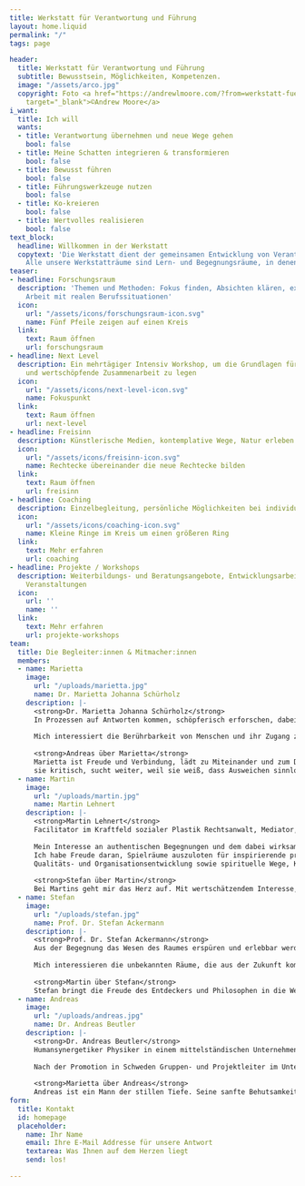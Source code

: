 ```yaml
---
title: Werkstatt für Verantwortung und Führung
layout: home.liquid
permalink: "/"
tags: page

header:
  title: Werkstatt für Verantwortung und Führung
  subtitle: Bewusstsein, Möglichkeiten, Kompetenzen.
  image: "/assets/arco.jpg"
  copyright: Foto <a href="https://andrewlmoore.com/?from=werkstatt-fuer-verantwortung-und-fuehrung.de"
    target="_blank">©Andrew Moore</a>
i_want:
  title: Ich will
  wants:
  - title: Verantwortung übernehmen und neue Wege gehen
    bool: false
  - title: Meine Schatten integrieren & transformieren
    bool: false
  - title: Bewusst führen
    bool: false
  - title: Führungswerkzeuge nutzen
    bool: false
  - title: Ko-kreieren
    bool: false
  - title: Wertvolles realisieren
    bool: false
text_block:
  headline: Willkommen in der Werkstatt
  copytext: 'Die Werkstatt dient der gemeinsamen Entwicklung von Verantwortung und Führung auf der individuellen wie der beruflichen Ebene. Das wollen wir miteinander praktisch erforschen und lernen: Wie will ich Verantwortung übernehmen und tragen? Wie praktiziere ich Führung  (d. h. Selbst-, Team- und Organisationsführung)?
    Alle unsere Werkstatträume sind Lern- und Begegnungsräume, in denen aus dem konkreten »Material« einer Situation schöpferisch neue Möglichkeiten entwickelt werden. So erproben wir von Anfang an Lernen im Team, erleben uns im Spiegel anderer, erkunden kokreative Prozesse und gewinnen spielerisch Einsichten durch konkrete Beispiele.'
teaser:
- headline: Forschungsraum
  description: 'Themen und Methoden: Fokus finden, Absichten klären, experimentelle
    Arbeit mit realen Berufssituationen'
  icon:
    url: "/assets/icons/forschungsraum-icon.svg"
    name: Fünf Pfeile zeigen auf einen Kreis
  link:
    text: Raum öffnen
    url: forschungsraum
- headline: Next Level
  description: Ein mehrtägiger Intensiv Workshop, um die Grundlagen für eine verantwortliche
    und wertschöpfende Zusammenarbeit zu legen
  icon:
    url: "/assets/icons/next-level-icon.svg"
    name: Fokuspunkt
  link:
    text: Raum öffnen
    url: next-level
- headline: Freisinn
  description: Künstlerische Medien, kontemplative Wege, Natur erleben
  icon:
    url: "/assets/icons/freisinn-icon.svg"
    name: Rechtecke übereinander die neue Rechtecke bilden
  link:
    text: Raum öffnen
    url: freisinn
- headline: Coaching
  description: Einzelbegleitung, persönliche Möglichkeiten bei individuellen Herausforderungen
  icon:
    url: "/assets/icons/coaching-icon.svg"
    name: Kleine Ringe im Kreis um einen größeren Ring
  link:
    text: Mehr erfahren
    url: coaching
- headline: Projekte / Workshops
  description: Weiterbildungs- und Beratungsangebote, Entwicklungsarbeit vor Ort,
    Veranstaltungen
  icon:
    url: ''
    name: ''
  link:
    text: Mehr erfahren
    url: projekte-workshops
team:
  title: Die Begleiter:innen & Mitmacher:innen
  members:
  - name: Marietta
    image:
      url: "/uploads/marietta.jpg"
      name: Dr. Marietta Johanna Schürholz
    description: |-
      <strong>Dr. Marietta Johanna Schürholz</strong> 
      In Prozessen auf Antworten kommen, schöpferisch erforschen, dabei erleben wie Verbundenheit trägt, Heilung und Transformation passieren. Bewusst und künstlerisch leben, Verantwortung nehmen, lieben - darum geht es mir.
      
      Mich interessiert die Berührbarkeit von Menschen und ihr Zugang zu einer transzendenten Dimension: Studium der Kunstgeschichte, Promotion bei Michael Bockemühl, langjährige kuratorische Praxis, Pilgerreisen in Asien, journalistisches Schreiben als Erkenntnisprozess, Kunstprojekte, die Essen als Kommunion erfahrbar machen, Forschung und filmische Veröffentlichung zu rituellen Räumen Heute überwiegend: Journalistin, Trainerin und Coach für persönliche und kollektive Entwicklung. 
      
      <strong>Andreas über Marietta</strong>
      Marietta ist Freude und Verbindung, lädt zu Miteinander und zum Dasein mit allem ein, was ist. Sie liebt Klarheit und Humor, Ehrlichkeit und Scheitern können. Dabei hinterfragt
      sie kritisch, sucht weiter, weil sie weiß, dass Ausweichen sinnlos ist.
  - name: Martin
    image:
      url: "/uploads/martin.jpg"
      name: Martin Lehnert
    description: |- 
      <strong>Martin Lehnert</strong> 
      Facilitator im Kraftfeld sozialer Plastik Rechtsanwalt, Mediator, Entwicklungsbegleiter, Dialog-Facilitator, Geschäftsführer und Vorstand in NPOs 
      
      Mein Interesse an authentischen Begegnungen und dem dabei wirksamen Kraftfeld in der Beziehung führte mich in Führungs- und Beratungsaufgaben. Räume zu öffnen und eine Vertrauensatmosphäre zu halten, ist mir wichtig, damit Zukunfts-Perspektiven gemeinsam freigelegt, Wege aufgespürt und sie handhabbar ausgestaltet werden. 
      Ich habe Freude daran, Spielräume auszuloten für inspirierende praktische Schritte und diese in wirtschaftlich und rechtlich fundierte Pfade zu lenken. Erfahrungen und Erkenntnisse sammelte ich in großen Kornzernen ebenso wie in kleinen Initiativen, in Fortbildungen und als Seminarleiter. Zu meinen Kompetenzen gehören Facilitator im Dialog nach David Bohm, Theorie U Praxis, Konflikt- und Projektmanagementtechniken,
      Qualitäts- und Organisationsentwicklung sowie spirituelle Wege, Karmaarbeit und kultur-ko-kreative Gestaltung der Sozialen Plastik im Bewusstsein für die Rhythmen des agilen Miteinanders. 
      
      <strong>Stefan über Martin</strong>
      Bei Martins geht mir das Herz auf. Mit wertschätzendem Interesse, Humor und Selbstreflektion schafft er Vertrauen. Er hat große vielfältige Erfahrung in der Begleitung von Organisationen. Sein Sinn für soziale Prozesse und seine methodische Sicherheit bahnen produktive ko-kreative Wege.
  - name: Stefan
    image:
      url: "/uploads/stefan.jpg"
      name: Prof. Dr. Stefan Ackermann
    description: |-
      <strong>Prof. Dr. Stefan Ackermann</strong> 
      Aus der Begegnung das Wesen des Raumes erspüren und erlebbar werden lassen; die Spielwelten der Systeme erforschen und gestalten, damit sie Verantwortung generieren und komplexitätsangemessen Menschen einladen, inspirieren und ermutigen, das System selbst mit zu transformieren.
      
      Mich interessieren die unbekannten Räume, die aus der Zukunft kommen und die Initiationsmarker, die uns unser Leben geschenkt haben. Seit meiner Promotion über organisches Denken interessieren mich offene, lebendige und künstlerische Prozesse. Die Frage der Anerkennung und der Zugehörigkeit in Freiheit insbesondere im Prüf(ungs)Wesen bewegen mich in Projekten der Qualitätssicherung und Entwicklung, Organisationsgestaltung, Zertifizierung, bewusstem Fühlen und (Selbst-)Führung.
      
      <strong>Martin über Stefan</strong>
      Stefan bringt die Freude des Entdeckers und Philosophen in die Werkstatt. Komplexe  Situationen geht er lösungsorientiert an, bringt Wärme und helle Prinzipien in den Raum, die Mut machen neue Wege zu gehen.
  - name: Andreas
    image:
      url: "/uploads/andreas.jpg"
      name: Dr. Andreas Beutler
    description: |-
      <strong>Dr. Andreas Beutler</strong>
      Humansynergetiker Physiker in einem mittelständischen Unternehmen Trainer für Gefühlsarbeit und Possibility-Management Neue ungewöhnliche Wege zu gehen und Herausforderungen, für die es keine Standardlösungen gibt, ziehen mich besonders an. Dem Kontakt mit anderen und auch mit mir selbst gilt meiner besonderen Aufmerksamkeit. Ich fühle mich beschenkt, wenn Menschen sich wirklich begegnen.
      
      Nach der Promotion in Schweden Gruppen- und Projektleiter im Unternehmenskontext. Weltweites Netzwerken und Betreuung von Projekten in verschiedenen kulturellen Hintergründen. Changemanagement, Leitung von Workshops und Mitarbeiterentwicklung. In den letzten Jahren kamen hinzu die Betreuung von Gruppenseminaren wie Possibility-Management-Teams, Gefühlsseminare und Wutworkshops, Einzel- und Paarcoaching.
      
      <strong>Marietta über Andreas</strong> 
      Andreas ist ein Mann der stillen Tiefe. Seine sanfte Behutsamkeit gepaart mit klarer Unbestechlichkeit machen ihn zu einem kostbaren Wegbegleiter zu Selbstverantwortung und Selbstwahrnehmung. Seiner Genauigkeit gewürzt mit einer Prise feinem Humor ist es zu verdanken, dass sich „Schattenabsichten“ in Schätze verwandeln können.
form:
  title: Kontakt
  id: homepage
  placeholder:
    name: Ihr Name
    email: Ihre E-Mail Addresse für unsere Antwort
    textarea: Was Ihnen auf dem Herzen liegt
    send: los!

---
```

